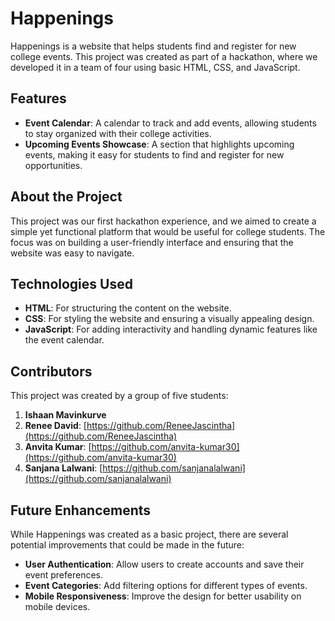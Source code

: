 # Happenings

Happenings is a website that helps students find and register for new college events. This project was created as part of a hackathon, where we developed it in a team of four using basic HTML, CSS, and JavaScript.

## Features

- **Event Calendar**: A calendar to track and add events, allowing students to stay organized with their college activities.
- **Upcoming Events Showcase**: A section that highlights upcoming events, making it easy for students to find and register for new opportunities.

## About the Project

This project was our first hackathon experience, and we aimed to create a simple yet functional platform that would be useful for college students. The focus was on building a user-friendly interface and ensuring that the website was easy to navigate.

## Technologies Used

- **HTML**: For structuring the content on the website.
- **CSS**: For styling the website and ensuring a visually appealing design.
- **JavaScript**: For adding interactivity and handling dynamic features like the event calendar.

## Contributors

This project was created by a group of five students:

1. **Ishaan Mavinkurve**
2. **Renee David**: [https://github.com/ReneeJascintha](https://github.com/ReneeJascintha)
3. **Anvita Kumar**: [https://github.com/anvita-kumar30](https://github.com/anvita-kumar30)
4. **Sanjana Lalwani**: [https://github.com/sanjanalalwani](https://github.com/sanjanalalwani)

## Future Enhancements

While Happenings was created as a basic project, there are several potential improvements that could be made in the future:

- **User Authentication**: Allow users to create accounts and save their event preferences.
- **Event Categories**: Add filtering options for different types of events.
- **Mobile Responsiveness**: Improve the design for better usability on mobile devices.
